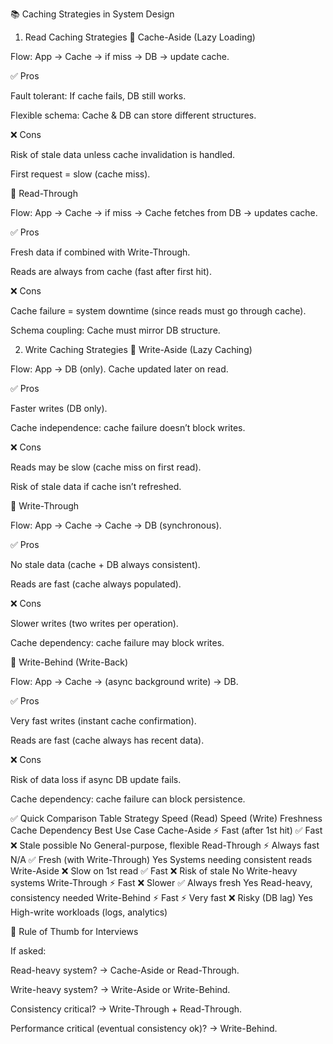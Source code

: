 📚 Caching Strategies in System Design
1. Read Caching Strategies
🔹 Cache-Aside (Lazy Loading)

Flow:
App → Cache → if miss → DB → update cache.

✅ Pros

Fault tolerant: If cache fails, DB still works.

Flexible schema: Cache & DB can store different structures.

❌ Cons

Risk of stale data unless cache invalidation is handled.

First request = slow (cache miss).

🔹 Read-Through

Flow:
App → Cache → if miss → Cache fetches from DB → updates cache.

✅ Pros

Fresh data if combined with Write-Through.

Reads are always from cache (fast after first hit).

❌ Cons

Cache failure = system downtime (since reads must go through cache).

Schema coupling: Cache must mirror DB structure.

2. Write Caching Strategies
🔹 Write-Aside (Lazy Caching)

Flow:
App → DB (only). Cache updated later on read.

✅ Pros

Faster writes (DB only).

Cache independence: cache failure doesn’t block writes.

❌ Cons

Reads may be slow (cache miss on first read).

Risk of stale data if cache isn’t refreshed.

🔹 Write-Through

Flow:
App → Cache → Cache → DB (synchronous).

✅ Pros

No stale data (cache + DB always consistent).

Reads are fast (cache always populated).

❌ Cons

Slower writes (two writes per operation).

Cache dependency: cache failure may block writes.

🔹 Write-Behind (Write-Back)

Flow:
App → Cache → (async background write) → DB.

✅ Pros

Very fast writes (instant cache confirmation).

Reads are fast (cache always has recent data).

❌ Cons

Risk of data loss if async DB update fails.

Cache dependency: cache failure can block persistence.

✅ Quick Comparison Table
Strategy	Speed (Read)	Speed (Write)	Freshness	Cache Dependency	Best Use Case
Cache-Aside	⚡ Fast (after 1st hit)	✅ Fast	❌ Stale possible	No	General-purpose, flexible
Read-Through	⚡ Always fast	N/A	✅ Fresh (with Write-Through)	Yes	Systems needing consistent reads
Write-Aside	❌ Slow on 1st read	✅ Fast	❌ Risk of stale	No	Write-heavy systems
Write-Through	⚡ Fast	❌ Slower	✅ Always fresh	Yes	Read-heavy, consistency needed
Write-Behind	⚡ Fast	⚡ Very fast	❌ Risky (DB lag)	Yes	High-write workloads (logs, analytics)

📌 Rule of Thumb for Interviews

If asked:

Read-heavy system? → Cache-Aside or Read-Through.

Write-heavy system? → Write-Aside or Write-Behind.

Consistency critical? → Write-Through + Read-Through.

Performance critical (eventual consistency ok)? → Write-Behind.
